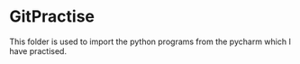 # GitPractise
This folder is used to import the python programs from the pycharm which I have practised.
